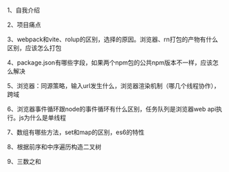 1、自我介绍

2、项目痛点

3、webpack和vite、rolup的区别，选择的原因。浏览器、rn打包的产物有什么区别，应该怎么打包

4、package.json有哪些字段，如果两个npm包的公共npm版本不一样，应该怎么解决

5、浏览器：同源策略，输入url发生什么，浏览器渲染机制（哪几个线程协作），跨域

6、浏览器事件循环跟node的事件循环有什么区别，任务队列是浏览器web api执行。js为什么是单线程

7、数组有哪些方法，set和map的区别，es6的特性

8、根据前序和中序遍历构造二叉树

9、三数之和

